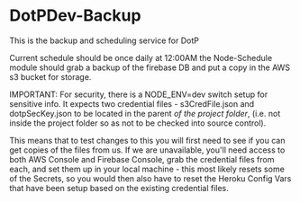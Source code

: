 # DotPDev-Backup
This is the backup and scheduling service for DotP

Current schedule should be once daily at 12:00AM the Node-Schedule module should grab a backup of the firebase DB and put a copy in the AWS s3 bucket for storage.

IMPORTANT:  For security, there is a NODE_ENV=dev switch setup for sensitive info.  It expects two credential files - s3CredFile.json and dotpSecKey.json to be located in the parent *of the project folder*, (i.e. not inside the project folder so as not to be checked into source control).

This means that to test changes to this you will first need to see if you can get copies of the files from us.  If we are unavailable, you'll need access to both AWS Console and Firebase Console, grab the credential files from each, and set them up in your local machine - this most likely resets some of the Secrets, so you would then also have to reset the Heroku Config Vars that have been setup based on the existing credential files.
